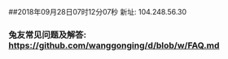 ##2018年09月28日07时12分07秒 新址: 104.248.56.30
### 兔友常见问题及解答: https://github.com/wanggonging/d/blob/w/FAQ.md
